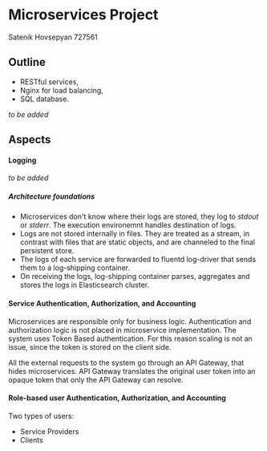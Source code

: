 # Microservices Project
Satenik Hovsepyan 727561

## Outline

* RESTful services,
* Nginx for load balancing,
* SQL database.  

*to be added*

## Aspects
#### Logging

*to be added*

##### Architecture foundations
* Microservices don't know where their logs are stored, they log to *stdout* or *stderr*. The execution environemnt handles destination of logs.
* Logs are not stored internally in files. They are treated as a stream, in contrast with files that are static objects, and are channeled to the final persistent store. 
* The logs of each service are forwarded to fluentd log-driver that sends them to a log-shipping container.
* On receiving the logs, log-shipping container parses, aggregates and stores the logs in Elasticsearch cluster.

#### Service Authentication, Authorization, and Accounting
Microservices are responsible only for business logic. Authentication and authorization logic is not placed in microservice implementation.
The system uses Token Based authentication. For this reason scaling is not an issue, since the token is stored on the client side.

All the external requests to the system go through an API Gateway, that hides microservices. API Gateway translates the original user token into an opaque token
that only the API Gateway can resolve.



#### Role-based user Authentication, Authorization, and Accounting

Two types of users:
* Service Providers
* Clients

#### 